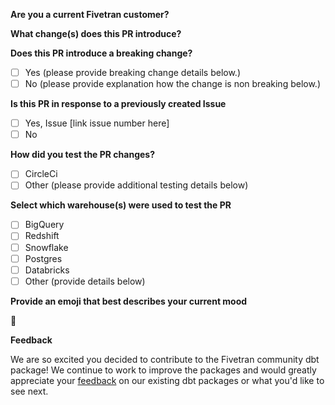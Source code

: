**Are you a current Fivetran customer?**   
<!--- Please tell us your name, title and company -->

**What change(s) does this PR introduce?** 
<!--- Describe what changes your PR introduces to the package -->

**Does this PR introduce a breaking change?**
<!--- Does this PR introduce changes that -->
<!--- Mark yes or no (eg. [x] Yes). If yes, link the issue. -->
- [ ] Yes (please provide breaking change details below.)
- [ ] No  (please provide explanation how the change is non breaking below.)

**Is this PR in response to a previously created Issue**
<!--- If an Issue was created it is helpful to track the progress by linking it in the PR. -->
<!--- Mark yes or no (eg. [x] Yes). If yes, link the issue. -->
- [ ] Yes, Issue [link issue number here]
- [ ] No 

**How did you test the PR changes?** 
<!--- Proof of testing is required in order for the PR to be approved. -->
<!--- To check a box, remove the space and insert an x in the box (eg. [x] CircleCi). --> 
- [ ] CircleCi <!--- CircleCi testing is only applicable to Fivetran employees. --> 
- [ ] Other (please provide additional testing details below)

**Select which warehouse(s) were used to test the PR**
<!--- To check a warehouse remove the space and insert an x in the box (eg. [x] Bigquery). --> 
- [ ] BigQuery
- [ ] Redshift
- [ ] Snowflake
- [ ] Postgres
- [ ] Databricks
- [ ] Other (provide details below)

**Provide an emoji that best describes your current mood**
<!--- For a complete list of markdown compatible emojis check our this git repo (https://gist.github.com/rxaviers/7360908)  --> 
:dancer:

**Feedback**

We are so excited you decided to contribute to the Fivetran community dbt package! We continue to work to improve the packages and would greatly appreciate your [feedback](https://www.surveymonkey.com/r/DQ7K7WW) on our existing dbt packages or what you'd like to see next.
